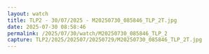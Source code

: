 ```yaml
---
layout: watch
title: TLP2 - 30/07/2025 - M20250730_085846_TLP_2T.jpg
date: 2025-07-30 08:58:46
permalink: /2025/07/30/watch/M20250730_085846_TLP_2
capture: TLP2/2025/202507/20250729/M20250730_085846_TLP_2T.jpg
---
```


